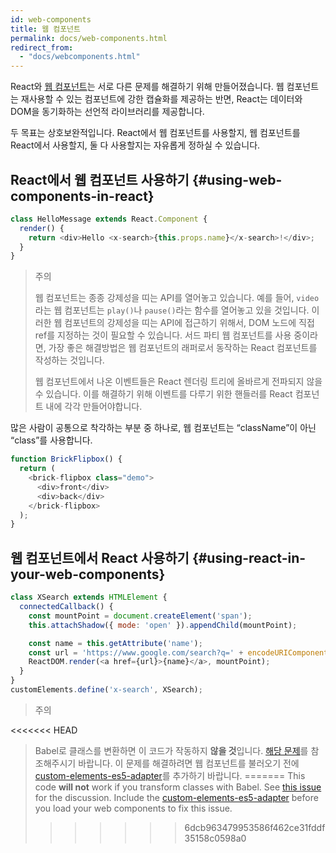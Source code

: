 ```yaml
---
id: web-components
title: 웹 컴포넌트
permalink: docs/web-components.html
redirect_from:
  - "docs/webcomponents.html"
---
```


React와 [웹 컴포넌트](https://developer.mozilla.org/ko/docs/Web/Web_Components)는 서로 다른 문제를 해결하기 위해 만들어졌습니다. 웹 컴포넌트는 재사용할 수 있는 컴포넌트에 강한 캡슐화를 제공하는 반면, React는 데이터와 DOM을 동기화하는 선언적 라이브러리를 제공합니다.

두 목표는 상호보완적입니다. React에서 웹 컴포넌트를 사용할지, 웹 컴포넌트를 React에서 사용할지, 둘 다 사용할지는 자유롭게 정하실 수 있습니다.

## React에서 웹 컴포넌트 사용하기 {#using-web-components-in-react}

```javascript
class HelloMessage extends React.Component {
  render() {
    return <div>Hello <x-search>{this.props.name}</x-search>!</div>;
  }
}
```

> 주의
>
> 웹 컴포넌트는 종종 강제성을 띠는 API를 열어놓고 있습니다. 예를 들어, `video`라는 웹 컴포넌트는 `play()`나 `pause()`라는 함수를 열어놓고 있을 것입니다. 이러한 웹 컴포넌트의 강제성을 띠는 API에 접근하기 위해서, DOM 노드에 직접 ref를 지정하는 것이 필요할 수 있습니다. 서드 파티 웹 컴포넌트를 사용 중이라면, 가장 좋은 해결방법은 웹 컴포넌트의 래퍼로서 동작하는 React 컴포넌트를 작성하는 것입니다.
>
> 웹 컴포넌트에서 나온 이벤트들은 React 렌더링 트리에 올바르게 전파되지 않을 수 있습니다. 이를 해결하기 위해 이벤트를 다루기 위한 핸들러를 React 컴포넌트 내에 각각 만들어야합니다.

많은 사람이 공통으로 착각하는 부분 중 하나로, 웹 컴포넌트는 “className”이 아닌 “class”를 사용합니다.

```javascript
function BrickFlipbox() {
  return (
    <brick-flipbox class="demo">
      <div>front</div>
      <div>back</div>
    </brick-flipbox>
  );
}
```

## 웹 컴포넌트에서 React 사용하기 {#using-react-in-your-web-components}

```javascript
class XSearch extends HTMLElement {
  connectedCallback() {
    const mountPoint = document.createElement('span');
    this.attachShadow({ mode: 'open' }).appendChild(mountPoint);

    const name = this.getAttribute('name');
    const url = 'https://www.google.com/search?q=' + encodeURIComponent(name);
    ReactDOM.render(<a href={url}>{name}</a>, mountPoint);
  }
}
customElements.define('x-search', XSearch);
```

>주의
>
<<<<<<< HEAD
>Babel로 클래스를 변환하면 이 코드가 작동하지 **않을 것**입니다. [해당 문제](https://github.com/w3c/webcomponents/issues/587)를 참조해주시기 바랍니다.
>이 문제를 해결하려면 웹 컴포넌트를 불러오기 전에 [custom-elements-es5-adapter](https://github.com/webcomponents/webcomponentsjs#custom-elements-es5-adapterjs)를 추가하기 바랍니다.
=======
>This code **will not** work if you transform classes with Babel. See [this issue](https://github.com/w3c/webcomponents/issues/587) for the discussion.
>Include the [custom-elements-es5-adapter](https://github.com/webcomponents/polyfills/tree/master/packages/webcomponentsjs#custom-elements-es5-adapterjs) before you load your web components to fix this issue.
>>>>>>> 6dcb963479953586f462ce31fddf35158c0598a0
